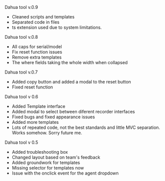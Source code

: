 Dahua tool v.0.9
* Cleaned scripts and templates
* Separated code in files
* ts extension used due to system limitations.
 
Dahua tool v.0.8
* All caps for serial/model
* Fix reset function issues
* Remove extra templates
* The where fields taking the whole width when collapsed
 
Dahua tool v.0.7
* Added copy button and added a modal to the reset button
* Fixed reset function
 
Dahua tool v 0.6
* Added Template interface
* Added modal to select between diferent recorder interfaces  
* Fixed bugs and fixed appearance issues
* Added more templates
* Lots of repeated code, not the best standards and little MVC separation. Works somehow. Sorry future me.
 
Dahua tool v 0.5
* Added troubleshooting box
* Changed layout based on team's feedback
* Added groundwork for templates
* Missing selector for templates now
* Issue with the onclick event for the agent dropdown  
